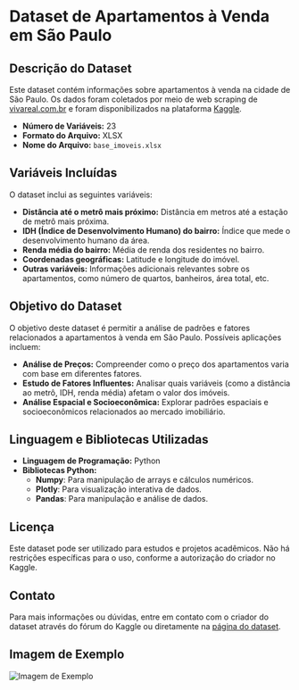 # Dataset de Apartamentos à Venda em São Paulo

## Descrição do Dataset

Este dataset contém informações sobre apartamentos à venda na cidade de São Paulo. Os dados foram coletados por meio de web scraping de [vivareal.com.br](https://vivareal.com.br) e foram disponibilizados na plataforma [Kaggle](https://www.kaggle.com).

- **Número de Variáveis:** 23
- **Formato do Arquivo:** XLSX
- **Nome do Arquivo:** `base_imoveis.xlsx`

## Variáveis Incluídas

O dataset inclui as seguintes variáveis:

- **Distância até o metrô mais próximo:** Distância em metros até a estação de metrô mais próxima.
- **IDH (Índice de Desenvolvimento Humano) do bairro:** Índice que mede o desenvolvimento humano da área.
- **Renda média do bairro:** Média de renda dos residentes no bairro.
- **Coordenadas geográficas:** Latitude e longitude do imóvel.
- **Outras variáveis:** Informações adicionais relevantes sobre os apartamentos, como número de quartos, banheiros, área total, etc.

## Objetivo do Dataset

O objetivo deste dataset é permitir a análise de padrões e fatores relacionados a apartamentos à venda em São Paulo. Possíveis aplicações incluem:

- **Análise de Preços:** Compreender como o preço dos apartamentos varia com base em diferentes fatores.
- **Estudo de Fatores Influentes:** Analisar quais variáveis (como a distância ao metrô, IDH, renda média) afetam o valor dos imóveis.
- **Análise Espacial e Socioeconômica:** Explorar padrões espaciais e socioeconômicos relacionados ao mercado imobiliário.

## Linguagem e Bibliotecas Utilizadas

- **Linguagem de Programação:** Python
- **Bibliotecas Python:**
  - **Numpy**: Para manipulação de arrays e cálculos numéricos.
  - **Plotly**: Para visualização interativa de dados.
  - **Pandas**: Para manipulação e análise de dados.

## Licença

Este dataset pode ser utilizado para estudos e projetos acadêmicos. Não há restrições específicas para o uso, conforme a autorização do criador no Kaggle.

## Contato

Para mais informações ou dúvidas, entre em contato com o criador do dataset através do fórum do Kaggle ou diretamente na [página do dataset](https://www.kaggle.com/dataset-page-link).

## Imagem de Exemplo

![Imagem de Exemplo](https://tecimob.com.br/blog/wp-content/uploads/2024/02/avaliacao-de-imoveis-2.jpg)

